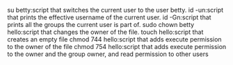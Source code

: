 su betty:script that switches the current user to the user betty.
id -un:script that prints the effective username of the current user.
id -Gn:script that prints all the groups the current user is part of.
sudo chown betty hello:script that changes the owner of the file.
touch hello:script that creates an empty file
chmod 744 hello:script that adds execute permission to the owner of the file
chmod 754 hello:script that adds execute permission to the owner and the group owner, and read permission to other users
